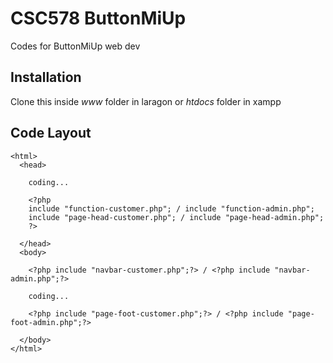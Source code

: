 # CSC578 ButtonMiUp

Codes for ButtonMiUp web dev

## Installation

Clone this inside *www* folder in laragon or *htdocs* folder in xampp

## Code Layout

```ignorelang
<html>
  <head>
  
    coding...
  
    <?php
    include "function-customer.php"; / include "function-admin.php";
    include "page-head-customer.php"; / include "page-head-admin.php";
    ?>
    
  </head>
  <body>
  
    <?php include "navbar-customer.php";?> / <?php include "navbar-admin.php";?>
  
    coding...
    
    <?php include "page-foot-customer.php";?> / <?php include "page-foot-admin.php";?>
    
  </body>
</html>
```

